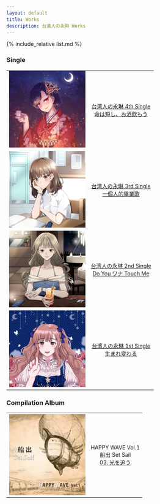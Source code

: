 ```yaml
---
layout: default
title: Works
description: 台湾人の永琳 Works
---
```


{% include_relative list.md %}

### Single
|       |       |
| :---: | :---: |
| ![命は短し、お酒飲もう](img/single_4.jpg) | <a href="https://www.soundscape.net/a/31256" target="_blank" rel="noopener noreferrer">台湾人の永琳 4th Single<br/>命は短し、お酒飲もう</a> |
| ![一個人的畢業歌](img/single_3.jpg) | <a href="https://www.soundscape.net/a/26082" target="_blank" rel="noopener noreferrer">台湾人の永琳 3rd Single<br/>一個人的畢業歌</a> |
| ![Do You ワナ Touch Me](img/single_2.jpg) | <a href="https://www.soundscape.net/a/21065" target="_blank" rel="noopener noreferrer">台湾人の永琳 2nd Single<br/>Do You ワナ Touch Me</a> |
| ![生まれ変わる](img/single_1.jpg) | <a href="https://www.soundscape.net/a/16698" target="_blank" rel="noopener noreferrer">台湾人の永琳 1st Single<br/>生まれ変わる</a> |

### Compilation Album
|       |       |
| :---: | :---: |
| ![船出](img/comp_album_1.jpg) | HAPPY WAVE Vol.1<br/>船出 Set Sail<br/><a href="https://youtu.be/z7mRK3JfiZ4" target="_blank" rel="noopener noreferrer">03. 光を追う</a> |
